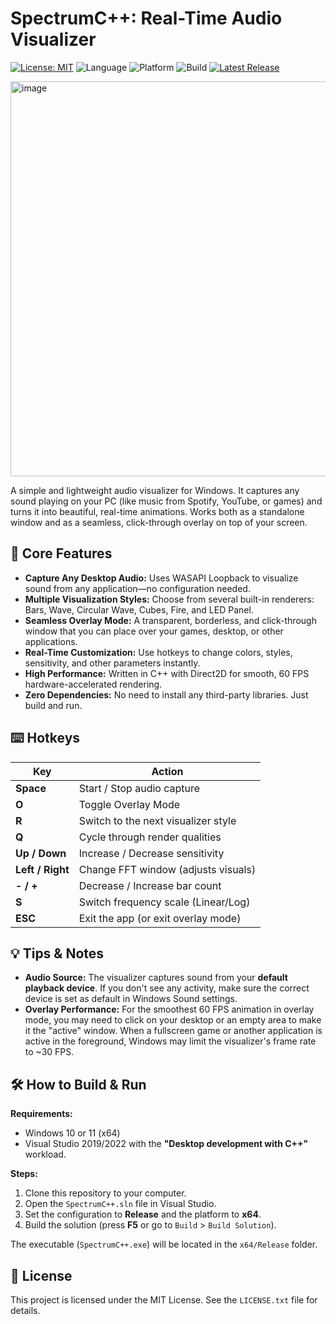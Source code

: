 
# SpectrumC++: Real-Time Audio Visualizer

[![License: MIT](https://img.shields.io/badge/License-MIT-blue.svg)](LICENSE.txt)
![Language](https://img.shields.io/badge/Language-C%2B%2B-blue)
![Platform](https://img.shields.io/badge/Platform-Windows-0078D6?logo=windows)
![Build](https://img.shields.io/badge/Build-Visual_Studio-5C2D91?logo=visualstudio)
[![Latest Release](https://img.shields.io/github/v/release/diqezit/SpectrumCpp)](https://github.com/diqezit/SpectrumCpp/releases/latest)

<img width="802" height="632" alt="image" src="https://github.com/user-attachments/assets/74336351-12e9-4207-b49d-caf398699d82" />

A simple and lightweight audio visualizer for Windows. It captures any sound playing on your PC (like music from Spotify, YouTube, or games) and turns it into beautiful, real-time animations. Works both as a standalone window and as a seamless, click-through overlay on top of your screen.

## 🚀 Core Features

*   **Capture Any Desktop Audio:** Uses WASAPI Loopback to visualize sound from any application—no configuration needed.
*   **Multiple Visualization Styles:** Choose from several built-in renderers: Bars, Wave, Circular Wave, Cubes, Fire, and LED Panel.
*   **Seamless Overlay Mode:** A transparent, borderless, and click-through window that you can place over your games, desktop, or other applications.
*   **Real-Time Customization:** Use hotkeys to change colors, styles, sensitivity, and other parameters instantly.
*   **High Performance:** Written in C++ with Direct2D for smooth, 60 FPS hardware-accelerated rendering.
*   **Zero Dependencies:** No need to install any third-party libraries. Just build and run.

## ⌨️ Hotkeys

| Key             | Action                              |
| --------------- | ----------------------------------- |
| **Space**       | Start / Stop audio capture          |
| **O**           | Toggle Overlay Mode                 |
| **R**           | Switch to the next visualizer style |
| **Q**           | Cycle through render qualities      |
| **Up / Down**   | Increase / Decrease sensitivity     |
| **Left / Right**| Change FFT window (adjusts visuals) |
| **- / +**       | Decrease / Increase bar count       |
| **S**           | Switch frequency scale (Linear/Log) |
| **ESC**         | Exit the app (or exit overlay mode) |

## 💡 Tips & Notes

*   **Audio Source:** The visualizer captures sound from your **default playback device**. If you don't see any activity, make sure the correct device is set as default in Windows Sound settings.
*   **Overlay Performance:** For the smoothest 60 FPS animation in overlay mode, you may need to click on your desktop or an empty area to make it the "active" window. When a fullscreen game or another application is active in the foreground, Windows may limit the visualizer's frame rate to ~30 FPS.

## 🛠️ How to Build & Run

**Requirements:**
*   Windows 10 or 11 (x64)
*   Visual Studio 2019/2022 with the **"Desktop development with C++"** workload.

**Steps:**
1.  Clone this repository to your computer.
2.  Open the `SpectrumC++.sln` file in Visual Studio.
3.  Set the configuration to **Release** and the platform to **x64**.
4.  Build the solution (press **F5** or go to `Build` > `Build Solution`).

The executable (`SpectrumC++.exe`) will be located in the `x64/Release` folder.

## 📄 License

This project is licensed under the MIT License. See the `LICENSE.txt` file for details.
